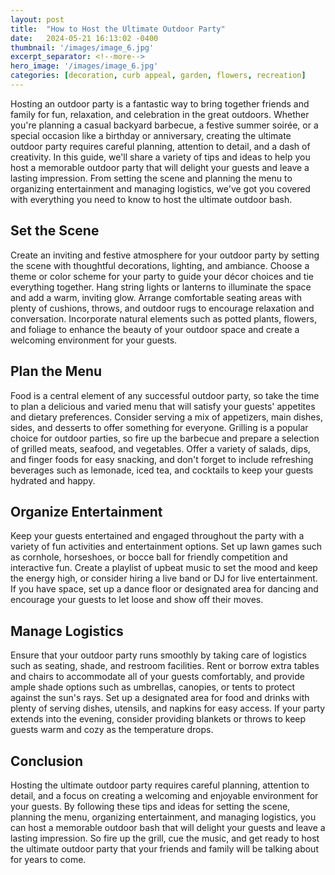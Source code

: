 ```yaml
---
layout: post
title:  "How to Host the Ultimate Outdoor Party"
date:   2024-05-21 16:13:02 -0400
thumbnail: '/images/image_6.jpg'
excerpt_separator: <!--more-->
hero_image: '/images/image_6.jpg'
categories: [decoration, curb appeal, garden, flowers, recreation]
---
```

Hosting an outdoor party is a fantastic way to bring together friends and family for fun, relaxation, and celebration in the great outdoors. <!--more-->Whether you're planning a casual backyard barbecue, a festive summer soirée, or a special occasion like a birthday or anniversary, creating the ultimate outdoor party requires careful planning, attention to detail, and a dash of creativity. In this guide, we'll share a variety of tips and ideas to help you host a memorable outdoor party that will delight your guests and leave a lasting impression. From setting the scene and planning the menu to organizing entertainment and managing logistics, we've got you covered with everything you need to know to host the ultimate outdoor bash.

## Set the Scene
Create an inviting and festive atmosphere for your outdoor party by setting the scene with thoughtful decorations, lighting, and ambiance. Choose a theme or color scheme for your party to guide your décor choices and tie everything together. Hang string lights or lanterns to illuminate the space and add a warm, inviting glow. Arrange comfortable seating areas with plenty of cushions, throws, and outdoor rugs to encourage relaxation and conversation. Incorporate natural elements such as potted plants, flowers, and foliage to enhance the beauty of your outdoor space and create a welcoming environment for your guests.

## Plan the Menu
Food is a central element of any successful outdoor party, so take the time to plan a delicious and varied menu that will satisfy your guests' appetites and dietary preferences. Consider serving a mix of appetizers, main dishes, sides, and desserts to offer something for everyone. Grilling is a popular choice for outdoor parties, so fire up the barbecue and prepare a selection of grilled meats, seafood, and vegetables. Offer a variety of salads, dips, and finger foods for easy snacking, and don't forget to include refreshing beverages such as lemonade, iced tea, and cocktails to keep your guests hydrated and happy.

## Organize Entertainment
Keep your guests entertained and engaged throughout the party with a variety of fun activities and entertainment options. Set up lawn games such as cornhole, horseshoes, or bocce ball for friendly competition and interactive fun. Create a playlist of upbeat music to set the mood and keep the energy high, or consider hiring a live band or DJ for live entertainment. If you have space, set up a dance floor or designated area for dancing and encourage your guests to let loose and show off their moves.

## Manage Logistics
Ensure that your outdoor party runs smoothly by taking care of logistics such as seating, shade, and restroom facilities. Rent or borrow extra tables and chairs to accommodate all of your guests comfortably, and provide ample shade options such as umbrellas, canopies, or tents to protect against the sun's rays. Set up a designated area for food and drinks with plenty of serving dishes, utensils, and napkins for easy access. If your party extends into the evening, consider providing blankets or throws to keep guests warm and cozy as the temperature drops.

## Conclusion
Hosting the ultimate outdoor party requires careful planning, attention to detail, and a focus on creating a welcoming and enjoyable environment for your guests. By following these tips and ideas for setting the scene, planning the menu, organizing entertainment, and managing logistics, you can host a memorable outdoor bash that will delight your guests and leave a lasting impression. So fire up the grill, cue the music, and get ready to host the ultimate outdoor party that your friends and family will be talking about for years to come.
